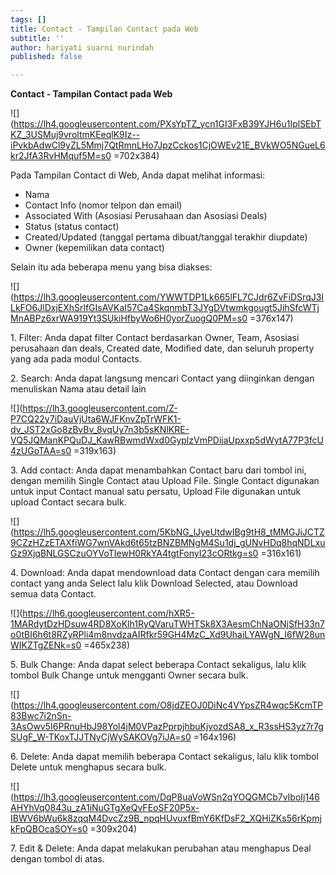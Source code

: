 ```yaml
---
tags: []
title: Contact - Tampilan Contact pada Web
subtitle: ''
author: hariyati suarni nurindah
published: false

---
```

**Contact - Tampilan Contact pada Web**

![](https://lh4.googleusercontent.com/PXsYpTZ_ycn1GI3FxB39YJH6u1IplSEbTKZ_3USMuj9vroltmKEeqlK9Iz--iPvkbAdwCl9yZL5Mmj7QtRmnLHo7JpzCckos1CjOWEv21E_BVkWO5NGueL6kr2JfA3RvHMquf5M=s0 =702x384)

Pada Tampilan Contact di Web, Anda dapat melihat informasi:

* Nama
* Contact Info (nomor telpon dan email)
* Associated With (Asosiasi Perusahaan dan Asosiasi Deals)
* Status (status contact)
* Created/Updated (tanggal pertama dibuat/tanggal terakhir diupdate)
* Owner (kepemilikan data contact)

Selain itu ada beberapa menu yang bisa diakses:

![](https://lh3.googleusercontent.com/YWWTDP1Lk665lFL7CJdr6ZvFiDSrqJ3ILkFO6JlDxjEXhSrlfGIsAVKaI57Ca4SkqnmbT3JYgDVtwmkgougt5JihSfcWTjMnABPz6xrWA919Yt3SUkiHfbyWo6H0yorZuogQ0PM=s0 =376x147)  
  
1\. Filter: Anda dapat filter Contact berdasarkan Owner, Team, Asosiasi perusahaan dan deals, Created date, Modified date, dan seluruh property yang ada pada modul Contacts.

2\. Search: Anda dapat langsung mencari Contact yang diinginkan dengan menuliskan Nama atau detail lain  
  
![](https://lh3.googleusercontent.com/Z-P7CQ22y7iDauVjUta6WJFKnvZpTrWFK1-dv_JST2xGo8zBvBv_8vqUy7n3b5sKNlKRE-VQ5JQManKPQuDJ_KawRBwmdWxd0GyplzVmPDiiaUpxxp5dWytA77P3fcU4zUGoTAA=s0 =319x163)

3\. Add contact: Anda dapat menambahkan Contact baru dari tombol ini, dengan memilih Single Contact atau Upload File. Single Contact digunakan untuk input Contact manual satu persatu, Upload File digunakan untuk upload Contact secara bulk.  
  
![](https://lh5.googleusercontent.com/5KbNG_lJyeUtdwIBg9tH8_tMMGJiJCTZ9CZzHZzETAXfiWG7wnVAkd6t65tzBNZBMNgM4Su1dj_gUNvHDq8hqNDLxuGz9XjqBNLGSCzuOYVoTIewH0RkYA4tgtFonyI23cORtkg=s0 =316x161)

4\. Download: Anda dapat mendownload data Contact dengan cara memilih contact yang anda Select lalu klik Download Selected, atau Download semua data Contact.  
  
![](https://lh6.googleusercontent.com/hXR5-1MARdytDzHDsuw4RD8XoKlh1RyQVaruTWHTSk8X3AesmChNaONjSfH33n7o0tBI6h6t8RZyRPli4m8nvdzaAIRfkr59GH4MzC_Xd9UhaiLYAWgN_I6fW28unWIKZTgZENk=s0 =465x238)

5\. Bulk Change: Anda dapat select beberapa Contact sekaligus, lalu klik tombol Bulk Change untuk mengganti Owner secara bulk.  
  
![](https://lh4.googleusercontent.com/O8jdZEOJ0DiNc4VYpsZR4wqc5KcmTP83Bwc7i2nSn-3AsOwv5I6PRnuHbJ98Yol4jM0VPazPprpjhbuKjvozdSA8_x_R3ssHS3yz7r7gSUgF_W-TKoxTJJTNyCjWySAKOVg7iJA=s0 =164x196)

6\. Delete: Anda dapat memilih beberapa Contact sekaligus, lalu klik tombol Delete untuk menghapus secara bulk.  
  
![](https://lh3.googleusercontent.com/DqP8uaVoWSn2qYOQGMCb7vIboIj146AHYhVq0843u_zA1iNuGTgXeQvFEoSF20P5x-IBWV6bWu6k8zqqM4DvcZz9B_npqHUvuxfBmY6KfDsF2_XQHiZKs56rKpmjkFpQBOcaSOY=s0 =309x204)

7\. Edit & Delete: Anda dapat melakukan perubahan atau menghapus Deal dengan tombol di atas.